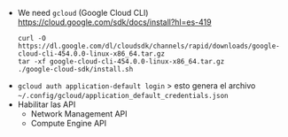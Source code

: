  - We need `gcloud` (Google Cloud CLI) 
   https://cloud.google.com/sdk/docs/install?hl=es-419
   ```
   curl -O https://dl.google.com/dl/cloudsdk/channels/rapid/downloads/google-cloud-cli-454.0.0-linux-x86_64.tar.gz
   tar -xf google-cloud-cli-454.0.0-linux-x86_64.tar.gz
   ./google-cloud-sdk/install.sh
   ```
- `gcloud auth application-default login` > esto genera el archivo `~/.config/gcloud/application_default_credentials.json`
- Habilitar las API
  - Network Management API 
  - Compute Engine API